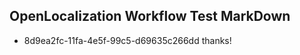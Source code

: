 ## OpenLocalization Workflow Test MarkDown
* 8d9ea2fc-11fa-4e5f-99c5-d69635c266dd thanks!

<!--HONumber=Jul16_HO4-->


